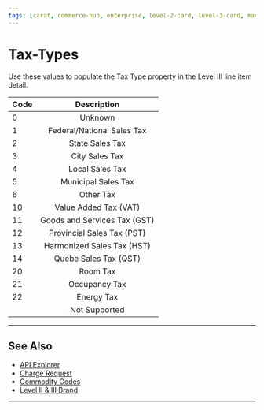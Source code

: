 ```yaml
---
tags: [carat, commerce-hub, enterprise, level-2-card, level-3-card, mastercard, visa, american-express, discover, purchase-card, commercial-card, business-card]
---
```


# Tax-Types

Use these values to populate the Tax Type property in the Level III line item detail. 


| Code | Description |
| -------- | :--: |
| 0 | Unknown| 
| 1 |	Federal/National Sales Tax |	
| 2 |	State Sales Tax | 
| 3| City Sales Tax |	
| 4 |	Local Sales Tax |	
| 5 |Municipal Sales Tax |
| 6 | Other Tax|
| 10 | Value Added Tax (VAT) |	
| 11 |	Goods and Services Tax (GST) |	
| 12 | Provincial Sales Tax (PST) | 
| 13 |	Harmonized Sales Tax (HST) |	
| 14 |	Quebe Sales Tax (QST) | 
| 20 |	Room Tax |
| 21 |	Occupancy Tax |	
| 22 |	Energy Tax |	
|  | Not Supported | 

---

## See Also

- [API Explorer](../api/?type=post&path=/payments/v1/charges)
- [Charge Request](path?=docs/Resources/API-Documents/Payments/Charges.md)
- [Commodity Codes](path?=docs/Resources/Guides/Level23/Commodity-Codes.md)
- [Level II & III Brand](path?=docs/Resources/Guides/Level23/Level23-Brand-Req.md)

---